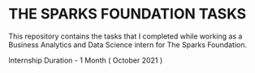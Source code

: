 # THE SPARKS FOUNDATION TASKS
This repository contains the tasks that I completed while working as a Business Analytics and Data Science intern for The Sparks Foundation.

Internship Duration - 1 Month ( October 2021 )
